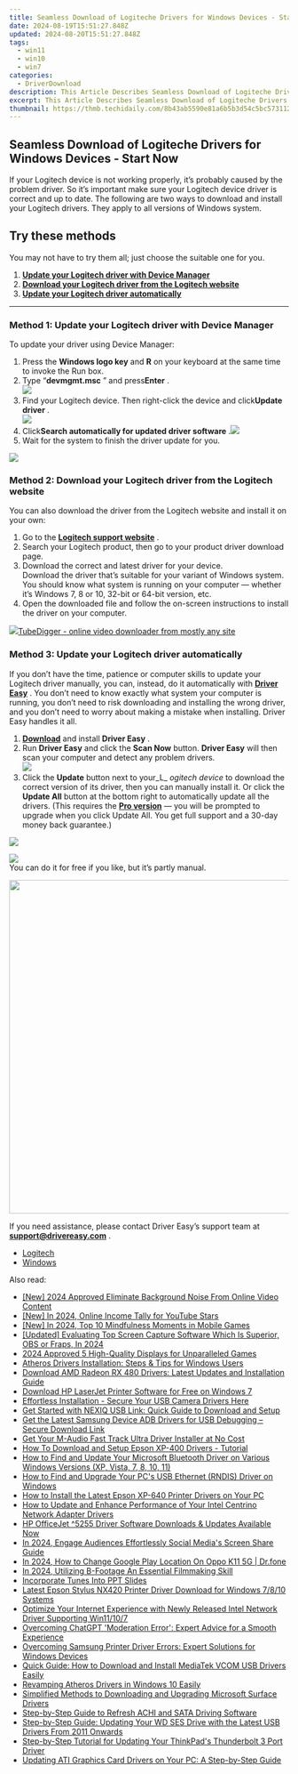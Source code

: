 ```yaml
---
title: Seamless Download of Logiteche Drivers for Windows Devices - Start Now
date: 2024-08-19T15:51:27.848Z
updated: 2024-08-20T15:51:27.848Z
tags:
  - win11
  - win10
  - win7
categories:
  - DriverDownload
description: This Article Describes Seamless Download of Logiteche Drivers for Windows Devices - Start Now
excerpt: This Article Describes Seamless Download of Logiteche Drivers for Windows Devices - Start Now
thumbnail: https://thmb.techidaily.com/8b43ab5590e81a6b5b3d54c5bc573112dc59833253d20d79df21eedc8ad55f4a.jpg
---
```


## Seamless Download of Logiteche Drivers for Windows Devices - Start Now

If your Logitech device is not working properly, it’s probably caused by the problem driver. So it’s important make sure your Logitech device driver is correct and up to date. The following are two ways to download and install your Logitech drivers. They apply to all versions of Windows system.

## Try these methods

You may not have to try them all; just choose the suitable one for you.

1. [**Update your Logitech driver with Device Manager**](https://tools.techidaily.com/drivereasy/download/)
2. [**Download your Logitech driver from the Logitech website**](https://tools.techidaily.com/drivereasy/download/)
3. [**Update your Logitech driver automatically**](https://tools.techidaily.com/drivereasy/download/)

---

### Method 1: Update your Logitech driver with Device Manager

To update your driver using Device Manager:

1. Press the **Windows logo key** and **R** on your keyboard at the same time to invoke the Run box.
2. Type “**devmgmt.msc** ” and press**Enter** .  
![](https://images.drivereasy.com/wp-content/uploads/2018/12/img_5c1236ba82cd2.png)
3. Find your Logitech device. Then right-click the device and click**Update driver** .  
![](https://images.drivereasy.com/wp-content/uploads/2018/12/img_5c12391c4150d.jpg)
4. Click**Search automatically for updated driver software** .![](https://images.drivereasy.com/wp-content/uploads/2018/12/img_5c12388b6b361.jpg)
5. Wait for the system to finish the driver update for you.

<!-- affiliate ads begin -->
<a href="https://secure.2checkout.com/order/checkout.php?PRODS=3546200&QTY=1&AFFILIATE=108875&CART=1"><img src="http://www.binteko.com/sites/default/files/banner01_468x60a.gif" border="0"></a>
<!-- affiliate ads end -->
### Method 2: Download your Logitech driver from the Logitech website

 You can also download the driver from the Logitech website and install it on your own:

1. Go to the **[Logitech support website](http://support.logitech.com/en%5Fus/home)**  .
2. Search your Logitech product, then go to your product driver download page.
3. Download the correct and latest driver for your device.  
 Download the driver that’s suitable for your variant of Windows system. You should know what system is running on your computer — whether it’s Windows 7, 8 or 10, 32-bit or 64-bit version, etc.
4. Open the downloaded file and follow the on-screen instructions to install the driver on your computer.

<!-- affiliate ads begin -->
<a href="https://secure.2checkout.com/order/checkout.php?PRODS=4572700&QTY=1&AFFILIATE=108875&CART=1"><img src="	https://www.tubedigger.com/wp-content/uploads/2020/08/tubedigger-software-new.png" border="0">TubeDigger - online video downloader from mostly any site</a>
<!-- affiliate ads end -->
### Method 3: Update your Logitech driver automatically

 If you don’t have the time, patience or computer skills to update your Logitech driver manually, you can, instead, do it automatically with **[Driver Easy](https://tools.techidaily.com/drivereasy/download/)**  . You don’t need to know exactly what system your computer is running, you don’t need to risk downloading and installing the wrong driver, and you don’t need to worry about making a mistake when installing. Driver Easy handles it all.

1. [**Download**](https://tools.techidaily.com/drivereasy/download/) and install **Driver Easy** .
2. Run **Driver Easy** and click the **Scan Now** button. **Driver Easy**  will then scan your computer and detect any problem drivers.  
![](https://images.drivereasy.com/wp-content/uploads/2018/10/img_5bd0366bd75a4.jpg)
3. Click the **Update**  button next to your_L_ _ogitech device_ to download the correct version of its driver, then you can manually install it. Or click the **Update All**  button at the bottom right to automatically update all the drivers. (This requires the **[Pro version](https://tools.techidaily.com/drivereasy/download/)**  — you will be prompted to upgrade when you click Update All. You get full support and a 30-day money back guarantee.)  
<!-- affiliate ads begin -->
<a href="https://secure.2checkout.com/order/checkout.php?PRODS=4620780&QTY=1&AFFILIATE=108875&CART=1"><img src="https://secure.avangate.com/images/merchant/07dd4d5a72f5740ef0f035f201951476/728__90banner.jpg" border="0"></a>
<!-- affiliate ads end -->
![](https://images.drivereasy.com/wp-content/uploads/2018/12/img_5c123b354cfcd.jpg)  
 You can do it for free if you like, but it’s partly manual.
<!-- affiliate ads begin -->
<a href="https://appsumo.8odi.net/c/5597632/2087394/7443" target="_top" id="2087394"><img src="//a.impactradius-go.com/display-ad/7443-2087394" border="0" alt="" width="1200" height="600"/></a><img height="0" width="0" src="https://appsumo.8odi.net/i/5597632/2087394/7443" style="position:absolute;visibility:hidden;" border="0" />
<!-- affiliate ads end -->

 If you need assistance, please contact Driver Easy’s support team at **[support@drivereasy.com](https://tools.techidaily.com/drivereasy/download/)**  .

* [Logitech](https://tools.techidaily.com/drivereasy/download/)
* [Windows](https://tools.techidaily.com/drivereasy/download/)

<ins class="adsbygoogle"
     style="display:block"
     data-ad-format="autorelaxed"
     data-ad-client="ca-pub-7571918770474297"
     data-ad-slot="1223367746"></ins>



<ins class="adsbygoogle"
     style="display:block"
     data-ad-client="ca-pub-7571918770474297"
     data-ad-slot="8358498916"
     data-ad-format="auto"
     data-full-width-responsive="true"></ins>

<span class="atpl-alsoreadstyle">Also read:</span>
<div><ul>
<li><a href="https://youtube-webster.techidaily.com/024-approved-eliminate-background-noise-from-online-video-content/"><u>[New] 2024 Approved  Eliminate Background Noise From Online Video Content</u></a></li>
<li><a href="https://youtube-data.techidaily.com/n-2024-online-income-tally-for-youtube-stars/"><u>[New] In 2024, Online Income Tally for YouTube Stars</u></a></li>
<li><a href="https://digital-screen-recording.techidaily.com/new-in-2024-top-10-mindfulness-moments-in-mobile-games/"><u>[New] In 2024, Top 10 Mindfulness Moments in Mobile Games</u></a></li>
<li><a href="https://remote-screen-capture.techidaily.com/updated-evaluating-top-screen-capture-software-which-is-superior-obs-or-fraps-in-2024/"><u>[Updated] Evaluating Top Screen Capture Software  Which Is Superior, OBS or Fraps, In 2024</u></a></li>
<li><a href="https://extra-hints.techidaily.com/2024-approved-5-high-quality-displays-for-unparalleled-games/"><u>2024 Approved  5 High-Quality Displays for Unparalleled Games</u></a></li>
<li><a href="https://driver-download.techidaily.com/atheros-drivers-installation-steps-and-tips-for-windows-users/"><u>Atheros Drivers Installation: Steps & Tips for Windows Users</u></a></li>
<li><a href="https://driver-download.techidaily.com/download-amd-radeon-rx-480-drivers-latest-updates-and-installation-guide/"><u>Download AMD Radeon RX 480 Drivers: Latest Updates and Installation Guide</u></a></li>
<li><a href="https://driver-download.techidaily.com/download-hp-laserjet-printer-software-for-free-on-windows-7/"><u>Download HP LaserJet Printer Software for Free on Windows 7</u></a></li>
<li><a href="https://driver-download.techidaily.com/effortless-installation-secure-your-usb-camera-drivers-here/"><u>Effortless Installation - Secure Your USB Camera Drivers Here</u></a></li>
<li><a href="https://driver-download.techidaily.com/get-started-with-nexiq-usb-link-quick-guide-to-download-and-setup/"><u>Get Started with NEXIQ USB Link: Quick Guide to Download and Setup</u></a></li>
<li><a href="https://driver-download.techidaily.com/get-the-latest-samsung-device-adb-drivers-for-usb-debugging-secure-download-link/"><u>Get the Latest Samsung Device ADB Drivers for USB Debugging – Secure Download Link</u></a></li>
<li><a href="https://driver-download.techidaily.com/get-your-m-audio-fast-track-ultra-driver-installer-at-no-cost/"><u>Get Your M-Audio Fast Track Ultra Driver Installer at No Cost</u></a></li>
<li><a href="https://driver-download.techidaily.com/how-to-download-and-setup-epson-xp-400-drivers-tutorial/"><u>How To Download and Setup Epson XP-400 Drivers - Tutorial</u></a></li>
<li><a href="https://driver-download.techidaily.com/how-to-find-and-update-your-microsoft-bluetooth-driver-on-various-windows-versions-xp-vista-7-8-10-11/"><u>How to Find and Update Your Microsoft Bluetooth Driver on Various Windows Versions (XP, Vista, 7, 8, 10, 11)</u></a></li>
<li><a href="https://driver-download.techidaily.com/how-to-find-and-upgrade-your-pcs-usb-ethernet-rndis-driver-on-windows/"><u>How to Find and Upgrade Your PC's USB Ethernet (RNDIS) Driver on Windows</u></a></li>
<li><a href="https://driver-download.techidaily.com/how-to-install-the-latest-epson-xp-640-printer-drivers-on-your-pc/"><u>How to Install the Latest Epson XP-640 Printer Drivers on Your PC</u></a></li>
<li><a href="https://driver-download.techidaily.com/how-to-update-and-enhance-performance-of-your-intel-centrino-network-adapter-drivers/"><u>How to Update and Enhance Performance of Your Intel Centrino Network Adapter Drivers</u></a></li>
<li><a href="https://driver-download.techidaily.com/hp-officejet-5255-driver-software-downloads-and-updates-available-now/"><u>HP OfficeJet ^5255 Driver Software Downloads & Updates Available Now</u></a></li>
<li><a href="https://facebook-clips.techidaily.com/in-2024-engage-audiences-effortlessly-social-medias-screen-share-guide/"><u>In 2024, Engage Audiences Effortlessly  Social Media's Screen Share Guide</u></a></li>
<li><a href="https://review-topics.techidaily.com/in-2024-how-to-change-google-play-location-on-oppo-k11-5g-drfone-by-drfone-virtual-android/"><u>In 2024, How to Change Google Play Location On Oppo K11 5G | Dr.fone</u></a></li>
<li><a href="https://some-guidance.techidaily.com/in-2024-utilizing-b-footage-an-essential-filmmaking-skill/"><u>In 2024, Utilizing B-Footage  An Essential Filmmaking Skill</u></a></li>
<li><a href="https://extra-resources.techidaily.com/incorporate-tunes-into-ppt-slides/"><u>Incorporate Tunes Into PPT Slides</u></a></li>
<li><a href="https://driver-download.techidaily.com/latest-epson-stylus-nx420-printer-driver-download-for-windows-7810-systems/"><u>Latest Epson Stylus NX420 Printer Driver Download for Windows 7/8/10 Systems</u></a></li>
<li><a href="https://driver-download.techidaily.com/optimize-your-internet-experience-with-newly-released-intel-network-driver-supporting-win11107/"><u>Optimize Your Internet Experience with Newly Released Intel Network Driver Supporting Win11/10/7</u></a></li>
<li><a href="https://tech-recovery.techidaily.com/overcoming-chatgpt-moderation-error-expert-advice-for-a-smooth-experience/"><u>Overcoming ChatGPT 'Moderation Error': Expert Advice for a Smooth Experience</u></a></li>
<li><a href="https://driver-download.techidaily.com/overcoming-samsung-printer-driver-errors-expert-solutions-for-windows-devices/"><u>Overcoming Samsung Printer Driver Errors: Expert Solutions for Windows Devices</u></a></li>
<li><a href="https://driver-download.techidaily.com/quick-guide-how-to-download-and-install-mediatek-vcom-usb-drivers-easily/"><u>Quick Guide: How to Download and Install MediaTek VCOM USB Drivers Easily</u></a></li>
<li><a href="https://driver-install.techidaily.com/revamping-atheros-drivers-in-windows-10-easily/"><u>Revamping Atheros Drivers in Windows 10 Easily</u></a></li>
<li><a href="https://driver-download.techidaily.com/simplified-methods-to-downloading-and-upgrading-microsoft-surface-drivers/"><u>Simplified Methods to Downloading and Upgrading Microsoft Surface Drivers</u></a></li>
<li><a href="https://driver-download.techidaily.com/step-by-step-guide-to-refresh-achi-and-sata-driving-software/"><u>Step-by-Step Guide to Refresh ACHI and SATA Driving Software</u></a></li>
<li><a href="https://driver-download.techidaily.com/step-by-step-guide-updating-your-wd-ses-drive-with-the-latest-usb-drivers-from-2011-onwards/"><u>Step-by-Step Guide: Updating Your WD SES Drive with the Latest USB Drivers From 2011 Onwards</u></a></li>
<li><a href="https://driver-download.techidaily.com/step-by-step-tutorial-for-updating-your-thinkpads-thunderbolt-3-port-driver/"><u>Step-by-Step Tutorial for Updating Your ThinkPad's Thunderbolt 3 Port Driver</u></a></li>
<li><a href="https://win-amazing.techidaily.com/updating-ati-graphics-card-drivers-on-your-pc-a-step-by-step-guide/"><u>Updating ATI Graphics Card Drivers on Your PC: A Step-by-Step Guide</u></a></li>
</ul></div>
